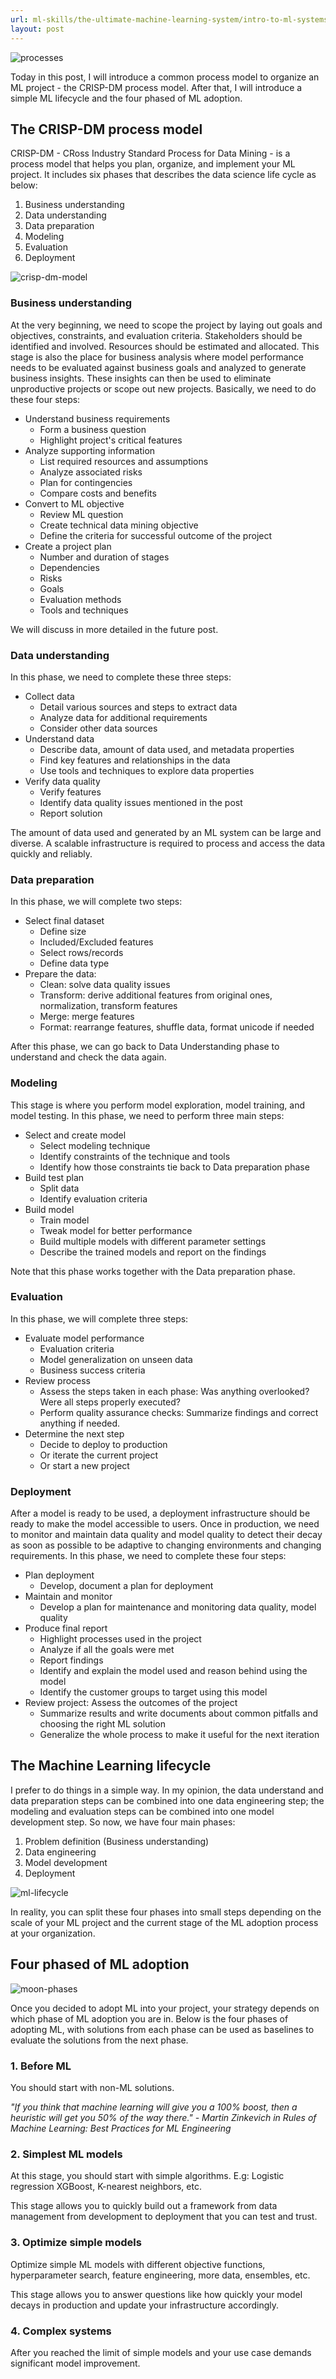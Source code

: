 ```yaml
---
url: ml-skills/the-ultimate-machine-learning-system/intro-to-ml-systems-design-part-2
layout: post
---
```


![processes][processes]

Today in this post, I will introduce a common process model to organize an ML project - the CRISP-DM process model. After that, I will introduce a simple ML lifecycle and the four phased of ML adoption.

## The CRISP-DM process model

CRISP-DM - CRoss Industry Standard Process for Data Mining - is a process model that helps you plan, organize, and implement your ML project. It includes six phases that describes the data science life cycle as below:

1. Business understanding
1. Data understanding
1. Data preparation
1. Modeling
1. Evaluation
1. Deployment

![crisp-dm-model][crisp-dm-model]

### Business understanding

At the very beginning, we need to scope the project by laying out goals and objectives, constraints, and evaluation criteria. Stakeholders should be identified and involved. Resources should be estimated and allocated. This stage is also the place for business analysis where model performance needs to be evaluated against business goals and analyzed to generate business insights. These insights can then be used to eliminate unproductive projects or scope out new projects. Basically, we need to do these four steps:

- Understand business requirements
  - Form a business question
  - Highlight project's critical features
- Analyze supporting information
  - List required resources and assumptions
  - Analyze associated risks
  - Plan for contingencies
  - Compare costs and benefits
- Convert to ML objective
  - Review ML question
  - Create technical data mining objective
  - Define the criteria for successful outcome of the project
- Create a project plan
  - Number and duration of stages
  - Dependencies
  - Risks
  - Goals
  - Evaluation methods
  - Tools and techniques

We will discuss in more detailed in the future post.

### Data understanding

In this phase, we need to complete these three steps:

- Collect data
  - Detail various sources and steps to extract data
  - Analyze data for additional requirements
  - Consider other data sources
- Understand data
  - Describe data, amount of data used, and metadata properties
  - Find key features and relationships in the data
  - Use tools and techniques to explore data properties
- Verify data quality
  - Verify features
  - Identify data quality issues mentioned in the post
  - Report solution

The amount of data used and generated by an ML system can be large and diverse. A scalable infrastructure is required to process and access the data quickly and reliably.

### Data preparation

In this phase, we will complete two steps:

- Select final dataset
  - Define size
  - Included/Excluded features
  - Select rows/records
  - Define data type
- Prepare the data:
  - Clean: solve data quality issues
  - Transform: derive additional features from original ones, normalization, transform features
  - Merge: merge features
  - Format: rearrange features, shuffle data, format unicode if needed

After this phase, we can go back to Data Understanding phase to understand and check the data again.

### Modeling

This stage is where you perform model exploration, model training, and model testing. In this phase, we need to perform three main steps:

- Select and create model
  - Select modeling technique
  - Identify constraints of the technique and tools
  - Identify how those constraints tie back to Data preparation phase
- Build test plan
  - Split data
  - Identify evaluation criteria
- Build model
  - Train model
  - Tweak model for better performance
  - Build multiple models with different parameter settings
  - Describe the trained models and report on the findings

Note that this phase works together with the Data preparation phase.

### Evaluation

In this phase, we will complete three steps:

- Evaluate model performance
  - Evaluation criteria
  - Model generalization on unseen data
  - Business success criteria
- Review process
  - Assess the steps taken in each phase: Was anything overlooked? Were all steps properly executed?
  - Perform quality assurance checks: Summarize findings and correct anything if needed.
- Determine the next step
  - Decide to deploy to production
  - Or iterate the current project
  - Or start a new project

### Deployment

After a model is ready to be used, a deployment infrastructure should be ready to make the model accessible to users. Once in production, we need to monitor and maintain data quality and model quality to detect their decay as soon as possible to be adaptive to changing environments and changing requirements. In this phase, we need to complete these four steps:

- Plan deployment
  - Develop, document a plan for deployment
- Maintain and monitor
  - Develop a plan for maintenance and monitoring data quality, model quality
- Produce final report
  - Highlight processes used in the project
  - Analyze if all the goals were met
  - Report findings
  - Identify and explain the model used and reason behind using the model
  - Identify the customer groups to target using this model
- Review project: Assess the outcomes of the project
  - Summarize results and write documents about common pitfalls and choosing the right ML solution
  - Generalize the whole process to make it useful for the next iteration

## The Machine Learning lifecycle

I prefer to do things in a simple way. In my opinion, the data understand and data preparation steps can be combined into one data engineering step; the modeling and evaluation steps can be combined into one model development step. So now, we have four main phases:

1. Problem definition (Business understanding)
1. Data engineering
1. Model development
1. Deployment

![ml-lifecycle][ml-lifecycle]

In reality, you can split these four phases into small steps depending on the scale of your ML project and the current stage of the ML adoption process at your organization.

## Four phased of ML adoption

![moon-phases][moon-phases]

Once you decided to adopt ML into your project, your strategy depends on which phase of ML adoption you are in. Below is the four phases of adopting ML, with solutions from each phase can be used as baselines to evaluate the solutions from the next phase.

### 1. Before ML

You should start with non-ML solutions.

_"If you think that machine learning will give you a 100% boost, then a heuristic will get you 50% of the way there." - Martin Zinkevich in Rules of Machine Learning: Best Practices for ML Engineering_

### 2. Simplest ML models

At this stage, you should start with simple algorithms. E.g: Logistic regression XGBoost, K-nearest neighbors, etc.

This stage allows you to quickly build out a framework from data management from development to deployment that you can test and trust.

### 3. Optimize simple models

Optimize simple ML models with different objective functions, hyperparameter search, feature engineering, more data, ensembles, etc.

This stage allows you to answer questions like how quickly your model decays in production and update your infrastructure accordingly.

### 4. Complex systems

After you reached the limit of simple models and your use case demands significant model improvement.

<!-- MARKDOWN LINKS & IMAGES -->

[processes]: /assets/images/ml-skills/the-ultimate-machine-learning-system/intro-to-ml-systems-design-part-2/processes.jpg
[crisp-dm-model]: /assets/images/ml-skills/the-ultimate-machine-learning-system/intro-to-ml-systems-design-part-2/crisp-dm-model.png
[ml-lifecycle]: /assets/images/ml-skills/the-ultimate-machine-learning-system/intro-to-ml-systems-design-part-2/ml-lifecycle.png
[moon-phases]: /assets/images/ml-skills/the-ultimate-machine-learning-system/intro-to-ml-systems-design-part-2/moon-phases.jpg
